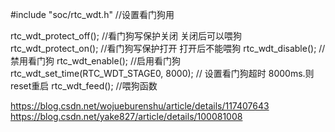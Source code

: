 <!--
 * @Author: liuao 2494210546@qq.com
 * @Date: 2023-12-09 20:09:28
 * @LastEditors: liuao 2494210546@qq.com
 * @LastEditTime: 2023-12-10 16:14:47
 * @FilePath: \arduino-FreeRTOS\readme.md
 * @Description: 这是默认设置,请设置`customMade`, 打开koroFileHeader查看配置 进行设置: https://github.com/OBKoro1/koro1FileHeader/wiki/%E9%85%8D%E7%BD%AE
-->
#include "soc/rtc_wdt.h"    //设置看门狗用

rtc_wdt_protect_off();      //看门狗写保护关闭 关闭后可以喂狗
rtc_wdt_protect_on();       //看门狗写保护打开 打开后不能喂狗
rtc_wdt_disable();          //禁用看门狗
rtc_wdt_enable();           //启用看门狗
rtc_wdt_set_time(RTC_WDT_STAGE0, 8000); // 设置看门狗超时 8000ms.则reset重启
rtc_wdt_feed();             //喂狗函数


https://blog.csdn.net/wojueburenshu/article/details/117407643
https://blog.csdn.net/yake827/article/details/100081008